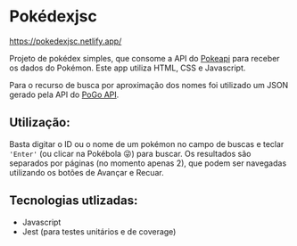 # Pokédexjsc

https://pokedexjsc.netlify.app/

Projeto de pokédex simples, que consome a API do [Pokeapi](https://github.com/PokeAPI/pokeapi) para receber os dados do Pokémon. Este app utiliza HTML, CSS e Javascript.

Para o recurso de busca por aproximação dos nomes foi utilizado um JSON gerado pela API do [PoGo API](https://pogoapi.net/documentation/).

## Utilização:

Basta digitar o ID ou o nome de um pokémon no campo de buscas e teclar `'Enter'` (ou clicar na Pokébola 😜) para buscar.
Os resultados são separados por páginas (no momento apenas 2), que podem ser navegadas utilizando os botões de Avançar e Recuar.

## Tecnologias utlizadas:
- Javascript
- Jest (para testes unitários e de coverage)
